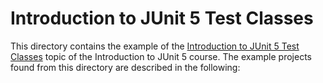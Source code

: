 # Introduction to JUnit 5 Test Classes

This directory contains the example of the [Introduction to JUnit 5 Test Classes](https://www.cleantestautomation.com/topics/running-junit-5-tests/)  topic of the Introduction to JUnit 5 course. The example projects found from this directory are described in the following:
